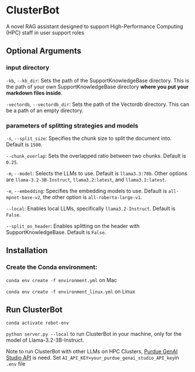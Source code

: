 # ClusterBot
A novel RAG assistant designed to support High-Performance Computing (HPC) staff in user support roles

## Optional Arguments

### input directory
`-kb`, `--kb_dir`: Sets the path of the SupportKnowledgeBase directory. This is the path of your own SupportKnowledgeBase directory **where you put your markdown files inside**.

`-vectordb`, `--vectordb_dir`: Sets the path of the Vectordb directory. This can be a path of an empty directory.

### parameters of splitting strategies and models
`-s`, `--split_size`: Specifies the chunk size to split the document into. Default is `1500`.

`--chunk_overlap`: Sets the overlapped ratio between two chunks. Default is `0.25`.

`-m`, `--model`: Selects the LLMs to use. Default is `llama3.3:70b`. Other options are `llama-3.2-3B-Instruct`, `llama3.2:latest`, and `llama3.1:latest`.

`-e`, `--embedding`: Specifies the embedding models to use. Default is `all-mpnet-base-v2`, the other option is `all-roberta-large-v1`.

`--local`: Enables local LLMs, specifically `llama3.2-Instruct`. Default is `False`.

`--split_on_header`: Enables splitting on the header with SupportKnowledgeBase. Default is `False`.

## Installation

### Create the Conda environment:

`conda env create -f environment.yml` on Mac

`conda env create -f environment_linux.yml` on Linux



## Run ClusterBot

`conda activate robot-env`

`python server.py --local` to run ClusterBot in your machine, only for the model of Llama-3.2-3B-Instruct.

Note to run ClusterBot with other LLMs on HPC Clusters, [Purdue GenAI Studio API](https://www.rcac.purdue.edu/knowledge/genaistudio) is need. Set `AI_API_KEY=your_purdue_genai_studio_API_key`in `.env` file
